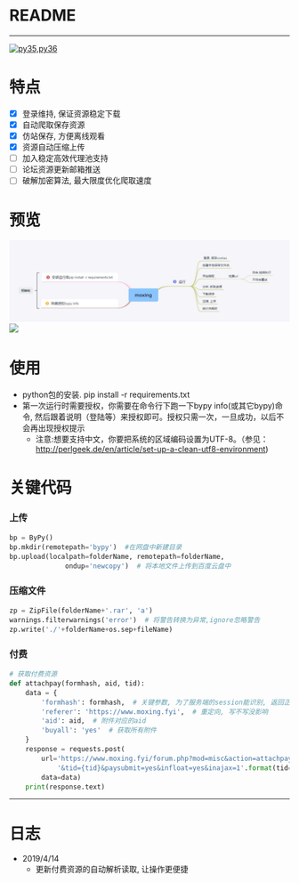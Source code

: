 # README
*****
[![py35,py36](https://img.shields.io/badge/Python-3.5|3.6,3|7-green.svg)](https://github.com/Amd794)

# 特点
- [x] 登录维持, 保证资源稳定下载
- [x] 自动爬取保存资源
- [x] 仿站保存, 方便离线观看
- [x] 资源自动压缩上传
- [ ] 加入稳定高效代理池支持
- [ ] 论坛资源更新邮箱推送
- [ ] 破解加密算法, 最大限度优化爬取速度

# 预览
![](./mx.jpg)
![](./moxingv1_1.gif)

# 使用
+ python包的安装. pip install -r requirements.txt
+ 第一次运行时需要授权，你需要在命令行下跑一下bypy info(或其它bypy)命令, 然后跟着说明（登陆等）来授权即可。授权只需一次，一旦成功，以后不会再出现授权提示
  + 注意:想要支持中文，你要把系统的区域编码设置为UTF-8。（参见：http://perlgeek.de/en/article/set-up-a-clean-utf8-environment)
  
# 关键代码
### 上传
```python
bp = ByPy()
bp.mkdir(remotepath='bypy')  #在网盘中新建目录
bp.upload(localpath=folderName, remotepath=folderName,
              ondup='newcopy')  # 将本地文件上传到百度云盘中
```
### 压缩文件
```python
zp = ZipFile(folderName+'.rar', 'a')
warnings.filterwarnings('error')  # 将警告转换为异常,ignore忽略警告
zp.write('./'+folderName+os.sep+fileName)
```

### 付费
```python
# 获取付费资源
def attachpay(formhash, aid, tid):
    data = {
        'formhash': formhash,  # 关键参数, 为了服务端的session能识别, 返回正确的下载路径
        'referer': 'https://www.moxing.fyi',  # 重定向, 写不写没影响
        'aid': aid,  # 附件对应的aid
        'buyall': 'yes'  # 获取所有附件
    }
    response = requests.post(
        url='https://www.moxing.fyi/forum.php?mod=misc&action=attachpay' +
            '&tid={tid}&paysubmit=yes&infloat=yes&inajax=1'.format(tid=tid),
        data=data)
    print(response.text)
```
*****
# 日志
+ 2019/4/14
  + 更新付费资源的自动解析读取, 让操作更便捷



